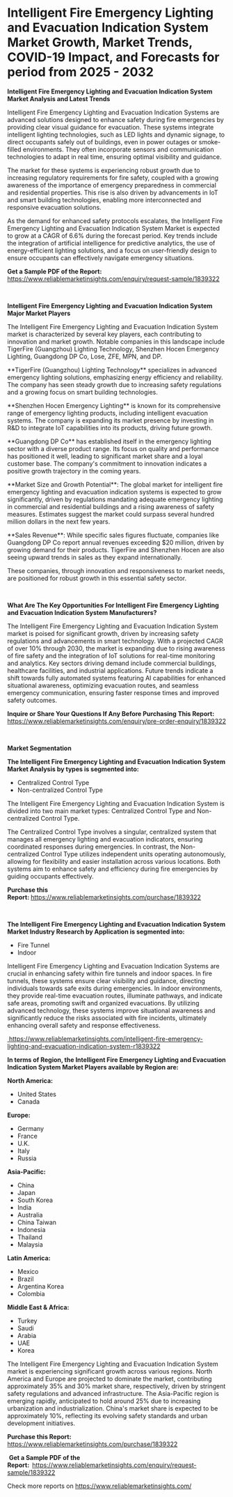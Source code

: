 <p><h1>Intelligent Fire Emergency Lighting and Evacuation Indication System Market Growth, Market Trends, COVID-19 Impact, and Forecasts for period from 2025 - 2032</h1></p><p><strong>Intelligent Fire Emergency Lighting and Evacuation Indication System Market Analysis and Latest Trends</strong></p>
<p><p>Intelligent Fire Emergency Lighting and Evacuation Indication Systems are advanced solutions designed to enhance safety during fire emergencies by providing clear visual guidance for evacuation. These systems integrate intelligent lighting technologies, such as LED lights and dynamic signage, to direct occupants safely out of buildings, even in power outages or smoke-filled environments. They often incorporate sensors and communication technologies to adapt in real time, ensuring optimal visibility and guidance.</p><p>The market for these systems is experiencing robust growth due to increasing regulatory requirements for fire safety, coupled with a growing awareness of the importance of emergency preparedness in commercial and residential properties. This rise is also driven by advancements in IoT and smart building technologies, enabling more interconnected and responsive evacuation solutions. </p><p>As the demand for enhanced safety protocols escalates, the Intelligent Fire Emergency Lighting and Evacuation Indication System Market is expected to grow at a CAGR of 6.6% during the forecast period. Key trends include the integration of artificial intelligence for predictive analytics, the use of energy-efficient lighting solutions, and a focus on user-friendly design to ensure occupants can effectively navigate emergency situations.</p></p>
<p><strong>Get a Sample PDF of the Report:&nbsp;</strong> <a href="https://www.reliablemarketinsights.com/enquiry/request-sample/1839322?utm_campaign=1887&utm_medium=2&utm_source=Github&utm_content=ia&utm_term=10022025&utm_id=intelligent-fire-emergency-lighting-and-evacuation-indication-system">https://www.reliablemarketinsights.com/enquiry/request-sample/1839322</a></p>
<p>&nbsp;</p>
<p><strong>Intelligent Fire Emergency Lighting and Evacuation Indication System Major Market Players</strong></p>
<p><p>The Intelligent Fire Emergency Lighting and Evacuation Indication System market is characterized by several key players, each contributing to innovation and market growth. Notable companies in this landscape include TigerFire (Guangzhou) Lighting Technology, Shenzhen Hocen Emergency Lighting, Guangdong DP Co, Lose, ZFE, MPN, and DP.</p><p>**TigerFire (Guangzhou) Lighting Technology** specializes in advanced emergency lighting solutions, emphasizing energy efficiency and reliability. The company has seen steady growth due to increasing safety regulations and a growing focus on smart building technologies.</p><p>**Shenzhen Hocen Emergency Lighting** is known for its comprehensive range of emergency lighting products, including intelligent evacuation systems. The company is expanding its market presence by investing in R&D to integrate IoT capabilities into its products, driving future growth.</p><p>**Guangdong DP Co** has established itself in the emergency lighting sector with a diverse product range. Its focus on quality and performance has positioned it well, leading to significant market share and a loyal customer base. The company's commitment to innovation indicates a positive growth trajectory in the coming years.</p><p>**Market Size and Growth Potential**: The global market for intelligent fire emergency lighting and evacuation indication systems is expected to grow significantly, driven by regulations mandating adequate emergency lighting in commercial and residential buildings and a rising awareness of safety measures. Estimates suggest the market could surpass several hundred million dollars in the next few years.</p><p>**Sales Revenue**: While specific sales figures fluctuate, companies like Guangdong DP Co report annual revenues exceeding $20 million, driven by growing demand for their products. TigerFire and Shenzhen Hocen are also seeing upward trends in sales as they expand internationally.</p><p>These companies, through innovation and responsiveness to market needs, are positioned for robust growth in this essential safety sector.</p></p>
<p>&nbsp;</p>
<p><strong>What Are The Key Opportunities For Intelligent Fire Emergency Lighting and Evacuation Indication System Manufacturers?</strong></p>
<p><p>The Intelligent Fire Emergency Lighting and Evacuation Indication System market is poised for significant growth, driven by increasing safety regulations and advancements in smart technology. With a projected CAGR of over 10% through 2030, the market is expanding due to rising awareness of fire safety and the integration of IoT solutions for real-time monitoring and analytics. Key sectors driving demand include commercial buildings, healthcare facilities, and industrial applications. Future trends indicate a shift towards fully automated systems featuring AI capabilities for enhanced situational awareness, optimizing evacuation routes, and seamless emergency communication, ensuring faster response times and improved safety outcomes.</p></p>
<p><strong>Inquire or Share Your Questions If Any Before Purchasing This Report:</strong> <a href="https://www.reliablemarketinsights.com/enquiry/pre-order-enquiry/1839322?utm_campaign=1887&utm_medium=2&utm_source=Github&utm_content=ia&utm_term=10022025&utm_id=intelligent-fire-emergency-lighting-and-evacuation-indication-system">https://www.reliablemarketinsights.com/enquiry/pre-order-enquiry/1839322</a></p>
<p>&nbsp;</p>
<p><strong>Market Segmentation</strong></p>
<p><strong>The Intelligent Fire Emergency Lighting and Evacuation Indication System Market Analysis by types is segmented into:</strong></p>
<p><ul><li>Centralized Control Type</li><li>Non-centralized Control Type</li></ul></p>
<p><p>The Intelligent Fire Emergency Lighting and Evacuation Indication System is divided into two main market types: Centralized Control Type and Non-centralized Control Type. </p><p>The Centralized Control Type involves a singular, centralized system that manages all emergency lighting and evacuation indicators, ensuring coordinated responses during emergencies. In contrast, the Non-centralized Control Type utilizes independent units operating autonomously, allowing for flexibility and easier installation across various locations. Both systems aim to enhance safety and efficiency during fire emergencies by guiding occupants effectively.</p></p>
<p><strong>Purchase this Report:&nbsp;</strong><a href="https://www.reliablemarketinsights.com/purchase/1839322?utm_campaign=1887&utm_medium=2&utm_source=Github&utm_content=ia&utm_term=10022025&utm_id=intelligent-fire-emergency-lighting-and-evacuation-indication-system">https://www.reliablemarketinsights.com/purchase/1839322</a></p>
<p>&nbsp;</p>
<p><strong>The Intelligent Fire Emergency Lighting and Evacuation Indication System Market Industry Research by Application is segmented into:</strong></p>
<p><ul><li>Fire Tunnel</li><li>Indoor</li></ul></p>
<p><p>Intelligent Fire Emergency Lighting and Evacuation Indication Systems are crucial in enhancing safety within fire tunnels and indoor spaces. In fire tunnels, these systems ensure clear visibility and guidance, directing individuals towards safe exits during emergencies. In indoor environments, they provide real-time evacuation routes, illuminate pathways, and indicate safe areas, promoting swift and organized evacuations. By utilizing advanced technology, these systems improve situational awareness and significantly reduce the risks associated with fire incidents, ultimately enhancing overall safety and response effectiveness.</p></p>
<p><a href="https://www.reliablemarketinsights.com/intelligent-fire-emergency-lighting-and-evacuation-indication-system-r1839322?utm_campaign=1887&utm_medium=2&utm_source=Github&utm_content=ia&utm_term=10022025&utm_id=intelligent-fire-emergency-lighting-and-evacuation-indication-system">&nbsp;https://www.reliablemarketinsights.com/intelligent-fire-emergency-lighting-and-evacuation-indication-system-r1839322</a></p>
<p><strong>In terms of Region, the Intelligent Fire Emergency Lighting and Evacuation Indication System Market Players available by Region are:</strong></p>
<p>
    <p> <strong> North America: </strong>
        <ul>
            <li>United States</li>
            <li>Canada</li>
        </ul>
        </p> 
    <p> <strong> Europe: </strong>
        <ul>
            <li>Germany</li>
            <li>France</li>
            <li>U.K.</li>
            <li>Italy</li>
            <li>Russia</li>
        </ul>
        </p> 
    <p> <strong> Asia-Pacific: </strong>
        <ul>
            <li>China</li>
            <li>Japan</li>
            <li>South Korea</li>
            <li>India</li>
            <li>Australia</li>
            <li>China Taiwan</li>
            <li>Indonesia</li>
            <li>Thailand</li>
            <li>Malaysia</li>
        </ul>
        </p> 
    <p> <strong> Latin America: </strong>
        <ul>
            <li>Mexico</li>
            <li>Brazil</li>
            <li>Argentina Korea</li>
            <li>Colombia</li>
        </ul>
        </p> 
    <p> <strong> Middle East & Africa: </strong>
        <ul>
            <li>Turkey</li>
            <li>Saudi</li>
            <li>Arabia</li>
            <li>UAE</li>
            <li>Korea</li>
        </ul>
    </p>
    </p>
<p><p>The Intelligent Fire Emergency Lighting and Evacuation Indication System market is experiencing significant growth across various regions. North America and Europe are projected to dominate the market, contributing approximately 35% and 30% market share, respectively, driven by stringent safety regulations and advanced infrastructure. The Asia-Pacific region is emerging rapidly, anticipated to hold around 25% due to increasing urbanization and industrialization. China's market share is expected to be approximately 10%, reflecting its evolving safety standards and urban development initiatives.</p></p>
<p><strong>Purchase this Report: </strong><a href="https://www.reliablemarketinsights.com/purchase/1839322?utm_campaign=1887&utm_medium=2&utm_source=Github&utm_content=ia&utm_term=10022025&utm_id=intelligent-fire-emergency-lighting-and-evacuation-indication-system">https://www.reliablemarketinsights.com/purchase/1839322</a></p>
<p>&nbsp;<strong>Get a Sample PDF of the Report:&nbsp;&nbsp;</strong><a href="https://www.reliablemarketinsights.com/enquiry/request-sample/1839322?utm_campaign=1887&utm_medium=2&utm_source=Github&utm_content=ia&utm_term=10022025&utm_id=intelligent-fire-emergency-lighting-and-evacuation-indication-system">https://www.reliablemarketinsights.com/enquiry/request-sample/1839322</a></p>
<p><strong></strong></p>
<p>Check more reports on <a href="https://www.reliablemarketinsights.com/?utm_campaign=1887&utm_medium=2&utm_source=Github&utm_content=ia&utm_term=10022025&utm_id=intelligent-fire-emergency-lighting-and-evacuation-indication-system">https://www.reliablemarketinsights.com/</a></p>